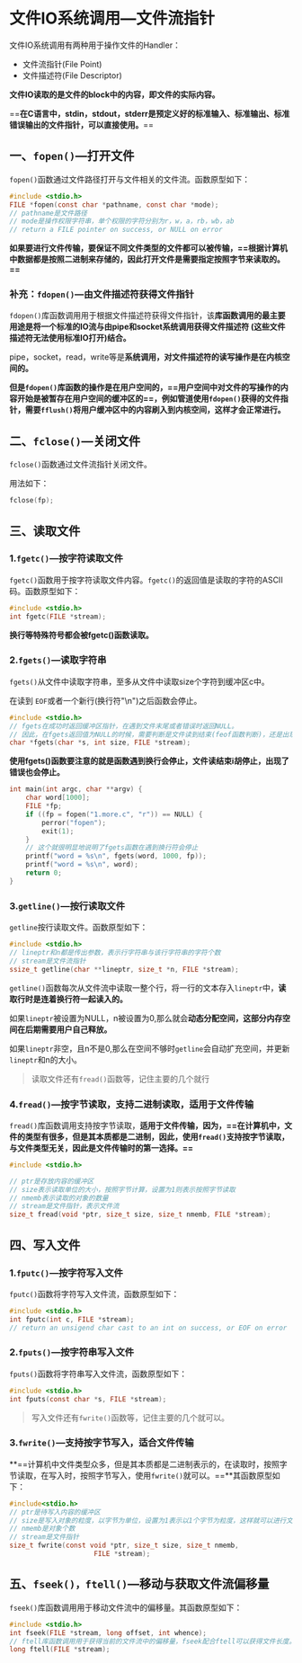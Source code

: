 # 文件IO系统调用—文件流指针

文件IO系统调用有两种用于操作文件的Handler：

+ 文件流指针(File Point)
+ 文件描述符(File Descriptor)

**文件IO读取的是文件的block中的内容，即文件的实际内容。**

==**在C语言中，stdin，stdout，stderr是预定义好的标准输入、标准输出、标准错误输出的文件指针，可以直接使用。**==

## 一、`fopen()`—打开文件

`fopen()`函数通过文件路径打开与文件相关的文件流。函数原型如下：

```c
#include <stdio.h>
FILE *fopen(const char *pathname, const char *mode);
// pathname是文件路径
// mode是操作权限字符串，单个权限的字符分别为r，w，a，rb，wb，ab
// return a FILE pointer on success, or NULL on error
```

**如果要进行文件传输，要保证不同文件类型的文件都可以被传输，==根据计算机中数据都是按照二进制来存储的，因此打开文件是需要指定按照字节来读取的。==**



### 补充：`fdopen()`—由文件描述符获得文件指针

`fdopen()`库函数调用用于根据文件描述符获得文件指针，该**库函数调用的最主要用途是将一个标准的IO流与由pipe和socket系统调用获得文件描述符 (这些文件描述符无法使用标准IO打开)结合。**

pipe，socket，read，write等是**系统调用，对文件描述符的读写操作是在内核空间的。**

**但是`fdopen()`库函数的操作是在用户空间的，==用户空间中对文件的写操作的内容开始是被暂存在用户空间的缓冲区的==，例如管道使用`fdopen()`获得的文件指针，需要`fflush()`将用户缓冲区中的内容刷入到内核空间，这样才会正常进行。**



## 二、`fclose()`—关闭文件

`fclose()`函数通过文件流指针关闭文件。

用法如下：

```c
fclose(fp);
```



## 三、读取文件

### 1.`fgetc()`—按字符读取文件

`fgetc()`函数用于按字符读取文件内容。`fgetc()`的返回值是读取的字符的ASCII码。函数原型如下：

```c
#include <stdio.h>
int fgetc(FILE *stream);
```

**换行等特殊符号都会被fgetc()函数读取。**



### 2.`fgets()`—读取字符串

`fgets()`从文件中读取字符串，至多从文件中读取size个字符到缓冲区c中。

在读到 `EOF`或者一个新行(换行符"\n")之后函数会停止。

```c
#include <stdio.h>
// fgets在成功时返回缓冲区指针，在遇到文件末尾或者错误时返回NULL。
// 因此，在fgets返回值为NULL的时候，需要判断是文件读到结束(feof函数判断)，还是出现了错误(ferror函数判断)
char *fgets(char *s, int size, FILE *stream);
```

**使用fgets()函数要注意的就是函数遇到换行会停止，文件读结束i胡停止，出现了错误也会停止。**

```c
int main(int argc, char **argv) {
    char word[1000];
    FILE *fp;
    if ((fp = fopen("1.more.c", "r")) == NULL) {
        perror("fopen");
        exit(1);
    }
    // 这个就很明显地说明了fgets函数在遇到换行符会停止
    printf("word = %s\n", fgets(word, 1000, fp));
    printf("word = %s\n", word);
    return 0;
}
```





### 3.`getline()`—按行读取文件

`getline`按行读取文件。函数原型如下：

```c
#include <stdio.h>
// lineptr和n都是传出参数，表示行字符串与该行字符串的字符个数
// stream是文件流指针
ssize_t getline(char **lineptr, size_t *n, FILE *stream);
```

`getline()`函数每次从文件流中读取一整个行，将一行的文本存入`lineptr`中，**读取行时是连着换行符一起读入的。**

如果`lineptr`被设置为NULL，n被设置为0,那么就会**动态分配空间，这部分内存空间在后期需要用户自己释放。**

如果`lineptr`非空，且n不是0,那么在空间不够时`getline`会自动扩充空间，并更新`lineptr`和n的大小。

> 读取文件还有`fread()`函数等，记住主要的几个就行



### 4.`fread()`—按字节读取，支持二进制读取，适用于文件传输

`fread()`库函数调用支持按字节读取，**适用于文件传输，因为，==在计算机中，文件的类型有很多，但是其本质都是二进制，因此，使用`fread()`支持按字节读取，与文件类型无关，因此是文件传输时的第一选择。==**

```c
#include <stdio.h>

// ptr是存放内容的缓冲区
// size表示读取单位的大小，按照字节计算，设置为1则表示按照字节读取
// nmemb表示读取的对象的数量
// stream是文件指针，表示文件流
size_t fread(void *ptr, size_t size, size_t nmemb, FILE *stream);
```





## 四、写入文件

### 1.`fputc()`—按字符写入文件

`fputc()`函数将字符写入文件流，函数原型如下：

```c
#include <stdio.h>
int fputc(int c, FILE *stream);
// return an unsigend char cast to an int on success, or EOF on error
```



### 2.`fputs()`—按字符串写入文件

`fputs()`函数将字符串写入文件流，函数原型如下：

```c
#include <stdio.h>
int fputs(const char *s, FILE *stream);
```



> 写入文件还有`fwrite()`函数等，记住主要的几个就可以。



### 3.`fwrite()`—支持按字节写入，适合文件传输

**==计算机中文件类型众多，但是其本质都是二进制表示的，在读取时，按照字节读取，在写入时，按照字节写入，使用`fwrite()`就可以。==**其函数原型如下：

```c
#include<stdio.h>
// ptr是待写入内容的缓冲区
// size是写入对象的粒度，以字节为单位，设置为1表示以1个字节为粒度，这样就可以进行文件传输
// nmemb是对象个数
// stream是文件指针
size_t fwrite(const void *ptr, size_t size, size_t nmemb,
                     FILE *stream);
```





## 五、`fseek()，ftell()`—移动与获取文件流偏移量

`fseek()`库函数调用用于移动文件流中的偏移量。其函数原型如下：

```c
#include <stdio.h>
int fseek(FILE *stream, long offset, int whence);
// ftell库函数调用用于获得当前的文件流中的偏移量，fseek配合ftell可以获得文件长度。
long ftell(FILE *stream);
```


